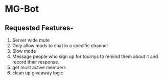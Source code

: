 # MG-Bot

## Requested Features-
  1. Server wide mute
  2. Only allow mods to chat in a specific channel
  3. Slow mode
  4. Message people who sign up for tournys to remind them about it and record their response.
  5. get most active members
  6. clean up giveaway logic
